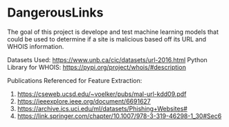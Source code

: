 # DangerousLinks

The goal of this project is develope and test machine learning models that could be used to determine if a site is malicious based off its URL and WHOIS information.

Datasets Used: https://www.unb.ca/cic/datasets/url-2016.html
Python Library for WHOIS: https://pypi.org/project/whois/#description

Publications Referenced for Feature Extraction:
  1. https://cseweb.ucsd.edu/~voelker/pubs/mal-url-kdd09.pdf
  2. https://ieeexplore.ieee.org/document/6691627
  3. https://archive.ics.uci.edu/ml/datasets/Phishing+Websites#
  4. https://link.springer.com/chapter/10.1007/978-3-319-46298-1_30#Sec6
